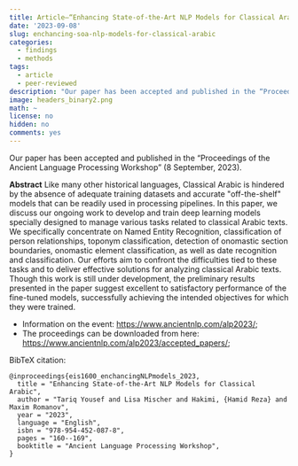 ```yaml
---
title: Article—“Enhancing State-of-the-Art NLP Models for Classical Arabic” 
date: '2023-09-08'
slug: enchancing-soa-nlp-models-for-classical-arabic
categories: 
  - findings
  - methods
tags:
  - article
  - peer-reviewed
description: "Our paper has been accepted and published in the “Proceedings of the Ancient Language Processing Workshop” (8 September, 2023). Paper is downloadable together with other proceedings of the workshop."
image: headers_binary2.png
math: ~
license: no
hidden: no
comments: yes
---
```


Our paper has been accepted and published in the “Proceedings of the Ancient Language Processing Workshop” (8 September, 2023).

**Abstract** Like many other historical languages, Classical Arabic is hindered by the absence of adequate training datasets and accurate "off-the-shelf" models that can be readily used in processing pipelines. In this paper, we discuss our ongoing work to develop and train deep learning models specially designed to manage various tasks related to classical Arabic texts. We specifically concentrate on Named Entity Recognition, classification of person relationships, toponym classification, detection of onomastic section boundaries, onomastic element classification, as well as date recognition and classification. Our efforts aim to confront the difficulties tied to these tasks and to deliver effective solutions for analyzing classical Arabic texts. Though this work is still under development, the preliminary results presented in the paper suggest excellent to satisfactory performance of the fine-tuned models, successfully achieving the intended objectives for which they were trained.

- Information on the event: <https://www.ancientnlp.com/alp2023/>;
- The proceedings can be downloaded from here: <https://www.ancientnlp.com/alp2023/accepted_papers/>;

BibTeX citation:

```
@inproceedings{eis1600_enchancingNLPmodels_2023,
  title = "Enhancing State-of-the-Art NLP Models for Classical Arabic",
  author = "Tariq Yousef and Lisa Mischer and Hakimi, {Hamid Reza} and Maxim Romanov",
  year = "2023",
  language = "English",
  isbn = "978-954-452-087-8",
  pages = "160--169",
  booktitle = "Ancient Language Processing Workshop",
}
```